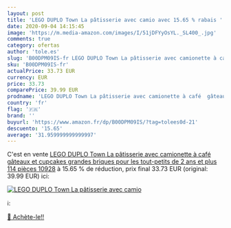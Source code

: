 ```yaml
---
layout: post
title: 'LEGO DUPLO Town La pâtisserie avec camio avec 15.65 % rabais '
date: 2020-09-04 14:15:45
image: 'https://m.media-amazon.com/images/I/51jDFYyOsYL._SL400_.jpg'
comments: true
category: ofertas
author: 'tole.es'
slug: 'B00DPM09IS-fr LEGO DUPLO Town La pâtisserie avec camionette à café...'
sku: 'B00DPM09IS-fr'
actualPrice: 33.73 EUR
currency: EUR
price: 33.73
comparePrice: 39.99 EUR
prodname: 'LEGO DUPLO Town La pâtisserie avec camionette à café  gâteaux et cupcakes  grandes briques pour les tout-petits de 2 ans et plus  114 pièces 10928'
country: 'fr'
flag: '🇫🇷'
brand: ''
buyurl: 'https://www.amazon.fr/dp/B00DPM09IS/?tag=tolees0d-21'
descuento: '15.65'
average: '31.959999999999997'
---
```


C'est en vente [LEGO DUPLO Town La pâtisserie avec camionette à café  gâteaux et cupcakes  grandes briques pour les tout-petits de 2 ans et plus  114 pièces 10928](https://www.amazon.fr/dp/B00DPM09IS/?tag=tolees0d-21)  à  15.65 % de réduction, prix final  33.73 EUR (original: 39.99 EUR) ici:

[![LEGO DUPLO Town La pâtisserie avec camio](https://m.media-amazon.com/images/I/51jDFYyOsYL._SL400_.jpg)](https://www.amazon.fr/dp/B00DPM09IS/?tag=tolees0d-21)

ℹ️:


[🛒 Achète-le!!](https://www.amazon.fr/dp/B00DPM09IS/?tag=tolees0d-21)
